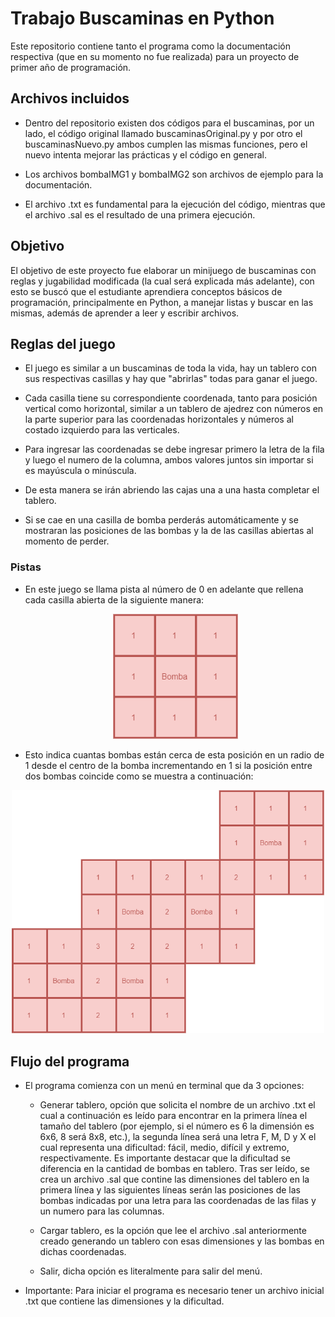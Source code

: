 # Trabajo Buscaminas en Python 

Este repositorio contiene tanto el programa como la documentación respectiva (que en su momento no fue realizada) para un proyecto de primer año de programación. 

## Archivos incluidos 

+ Dentro del repositorio existen dos códigos para el buscaminas, por un lado, el código original llamado buscaminasOriginal.py y por otro el buscaminasNuevo.py ambos cumplen las mismas funciones, pero el nuevo intenta mejorar las prácticas y el código en general. 

+ Los archivos bombaIMG1 y bombaIMG2 son archivos de ejemplo para la documentación. 

+ El archivo .txt es fundamental para la ejecución del código, mientras que el archivo .sal es el resultado de una primera ejecución. 

## Objetivo 

El objetivo de este proyecto fue elaborar un minijuego de buscaminas con reglas y jugabilidad modificada (la cual será explicada más adelante), con esto se buscó que el estudiante aprendiera conceptos básicos de programación, principalmente en Python, a manejar listas y buscar en las mismas, además de aprender a leer y escribir archivos. 

## Reglas del juego 

  + El juego es similar a un buscaminas de toda la vida, hay un tablero con sus respectivas casillas y hay que "abrirlas" todas para ganar el juego.  

  + Cada casilla tiene su correspondiente coordenada, tanto para posición vertical como horizontal, similar a un tablero de ajedrez con números en la parte superior para las coordenadas horizontales y números al costado izquierdo para las verticales. 

  + Para ingresar las coordenadas se debe ingresar primero la letra de la fila y luego el numero de la columna, ambos valores juntos sin importar si es mayúscula o minúscula. 

  + De esta manera se irán abriendo las cajas una a una hasta completar el tablero. 

  + Si se cae en una casilla de bomba perderás automáticamente y se mostraran las posiciones de las bombas y la de las casillas abiertas al momento de perder. 

  ### Pistas 

  + En este juego se llama pista al número de 0 en adelante que rellena cada casilla abierta de la siguiente manera:
  
    <p align="center">
      <img src="https://github.com/Matii111/trabajo-buscaminas/blob/master/bombaIMG1.png?raw=true" width="200">
    </p>
    
  + Esto indica cuantas bombas están cerca de esta posición en un radio de 1 desde el centro de la bomba incrementando en 1 si la posición entre dos bombas coincide     como se muestra a continuación:
  
  <p align="center">
    <img src="https://github.com/Matii111/trabajo-buscaminas/blob/master/bombaIMG2.png?raw=true" width="500">
  </p>

## Flujo del programa 

  + El programa comienza con un menú en terminal que da 3 opciones:  

    + Generar tablero, opción que solicita el nombre de un archivo .txt el cual a continuación es leído para encontrar en la primera línea el tamaño del tablero (por       ejemplo, si el número es 6 la dimensión es 6x6, 8 será 8x8, etc.), la segunda línea será una letra F, M, D y X el cual representa una dificultad: fácil, medio,         difícil y extremo, respectivamente. Es importante destacar que la dificultad se diferencia en la cantidad de bombas en tablero. 
    Tras ser leído, se crea un archivo .sal que contine las dimensiones del tablero en la primera línea y las siguientes líneas serán las posiciones de las bombas         indicadas por una letra para las coordenadas de las filas y un numero para las columnas. 

    + Cargar tablero, es la opción que lee el archivo .sal anteriormente creado generando un tablero con esas dimensiones y las bombas en dichas coordenadas. 

    + Salir, dicha opción es literalmente para salir del menú. 

  + Importante: Para iniciar el programa es necesario tener un archivo inicial .txt que contiene las dimensiones y la dificultad. 
